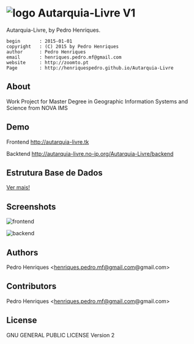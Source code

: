 
![logo](http://www.novaims.unl.pt/images/Logo.png "Autarquia-Livre") Autarquia-Livre V1
================================================================

Autarquia-Livre, by Pedro Henriques.

    begin       : 2015-01-01
    copyright   : (C) 2015 by Pedro Henriques
    author      : Pedro Henriques
    email       : henriques.pedro.mf@gmail.com
    website     : http://zoomto.pt
    Page        : http://henriquespedro.github.io/Autarquia-Livre

About
-------
Work Project for Master Degree in Geographic Information Systems and Science from NOVA IMS

Demo
-------

Frontend
http://autarquia-livre.tk

Backtend
http://autarquia-livre.no-ip.org/Autarquia-Livre/backend

Estrutura Base de Dados
-------
[Ver mais!](autarquia_livre.sql)


Screenshots
-------

![frontend](http://zoomto.pt/github/frontend.png)

![backend](http://zoomto.pt/github/backend.png)

Authors
-------
Pedro Henriques <henriques.pedro.mf@gmail.com@gmail.com>

Contributors
--------------
Pedro Henriques <henriques.pedro.mf@gmail.com@gmail.com>

License
-------
GNU GENERAL PUBLIC LICENSE Version 2
